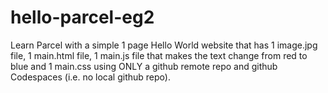 # hello-parcel-eg2
Learn Parcel with a simple 1 page Hello World website that has 1 image.jpg file, 1 main.html file, 1 main.js file that makes the text change from red to blue and 1 main.css using ONLY a github remote repo and github Codespaces (i.e. no local github repo).
